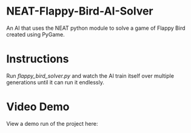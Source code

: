 
# NEAT-Flappy-Bird-AI-Solver
An AI that uses the NEAT python module to solve a game of Flappy Bird created using PyGame.

# Instructions
Run *flappy_bird_solver.py* and watch the AI train itself over multiple generations until it can run it endlessly.

# Video Demo

View a demo run of the project here: 
